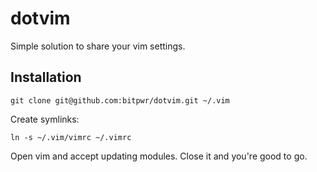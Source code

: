 # dotvim
Simple solution to share your vim settings.

## Installation

```
git clone git@github.com:bitpwr/dotvim.git ~/.vim
```

Create symlinks:

```
ln -s ~/.vim/vimrc ~/.vimrc
```

Open vim and accept updating modules. Close it and you're good to go.

